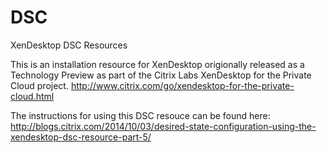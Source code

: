 # DSC
XenDesktop DSC Resources

This is an installation resource for XenDesktop origionally released as a Technology Preview 
as part of the Citrix Labs XenDesktop for the Private Cloud project.
http://www.citrix.com/go/xendesktop-for-the-private-cloud.html

The instructions for using this DSC resouce can be found here: 
http://blogs.citrix.com/2014/10/03/desired-state-configuration-using-the-xendesktop-dsc-resource-part-5/

